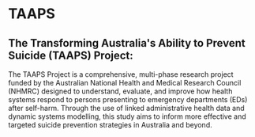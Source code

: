 # TAAPS
## The Transforming Australia's Ability to Prevent Suicide (TAAPS) Project:
The TAAPS Project is a comprehensive, multi-phase research project funded by the Australian National Health and Medical Research Council (NHMRC) designed to understand, evaluate, and improve how health systems respond to persons presenting to emergency departments (EDs) after self-harm. Through the use of linked administrative health data and dynamic systems modelling, this study aims to inform more effective and targeted suicide prevention strategies in Australia and beyond.
